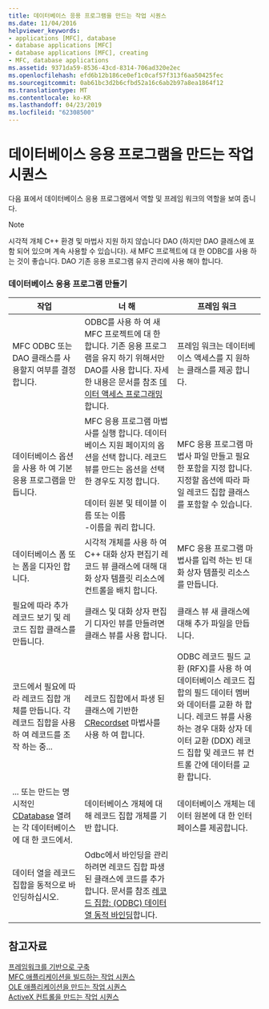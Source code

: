 ```yaml
---
title: 데이터베이스 응용 프로그램을 만드는 작업 시퀀스
ms.date: 11/04/2016
helpviewer_keywords:
- applications [MFC], database
- database applications [MFC]
- database applications [MFC], creating
- MFC, database applications
ms.assetid: 9371da59-8536-43cd-8314-706ad320e2ec
ms.openlocfilehash: efd6b12b186ce0ef1c0caf57f313f6aa50425fec
ms.sourcegitcommit: 0ab61bc3d2b6cfbd52a16c6ab2b97a8ea1864f12
ms.translationtype: MT
ms.contentlocale: ko-KR
ms.lasthandoff: 04/23/2019
ms.locfileid: "62308500"
---
```

# <a name="sequence-of-operations-for-creating-database-applications"></a>데이터베이스 응용 프로그램을 만드는 작업 시퀀스

다음 표에서 데이터베이스 응용 프로그램에서 역할 및 프레임 워크의 역할을 보여 줍니다.

> [!NOTE]
>  시각적 개체 C++ 환경 및 마법사 지원 하지 않습니다 DAO (하지만 DAO 클래스에 포함 되어 있으며 계속 사용할 수 있습니다). 새 MFC 프로젝트에 대 한 ODBC를 사용 하는 것이 좋습니다. DAO 기존 응용 프로그램 유지 관리에 사용 해야 합니다.

### <a name="creating-database-applications"></a>데이터베이스 응용 프로그램 만들기

|작업|너 해|프레임 워크|
|----------|------------|------------------------|
|MFC ODBC 또는 DAO 클래스를 사용할지 여부를 결정 합니다.|ODBC를 사용 하 여 새 MFC 프로젝트에 대 한 합니다. 기존 응용 프로그램을 유지 하기 위해서만 DAO를 사용 합니다. 자세한 내용은 문서를 참조 [데이터 액세스 프로그래밍](../data/data-access-programming-mfc-atl.md)합니다.|프레임 워크는 데이터베이스 액세스를 지 원하는 클래스를 제공 합니다.|
|데이터베이스 옵션을 사용 하 여 기본 응용 프로그램을 만듭니다.|MFC 응용 프로그램 마법사를 실행 합니다. 데이터베이스 지원 페이지의 옵션을 선택 합니다. 레코드 뷰를 만드는 옵션을 선택한 경우도 지정 합니다.<br /><br />데이터 원본 및 테이블 이름 또는 이름<br />-이름을 쿼리 합니다.|MFC 응용 프로그램 마법사 파일 만들고 필요한 포함을 지정 합니다. 지정할 옵션에 따라 파일 레코드 집합 클래스를 포함할 수 있습니다.|
|데이터베이스 폼 또는 폼을 디자인 합니다.|시각적 개체를 사용 하 여 C++ 대화 상자 편집기 레코드 뷰 클래스에 대해 대화 상자 템플릿 리소스에 컨트롤을 배치 합니다.|MFC 응용 프로그램 마법사를 입력 하는 빈 대화 상자 템플릿 리소스를 만듭니다.|
|필요에 따라 추가 레코드 보기 및 레코드 집합 클래스를 만듭니다.|클래스 및 대화 상자 편집기 디자인 뷰를 만들려면 클래스 뷰를 사용 합니다.|클래스 뷰 새 클래스에 대해 추가 파일을 만듭니다.|
|코드에서 필요에 따라 레코드 집합 개체를 만듭니다. 각 레코드 집합을 사용 하 여 레코드를 조작 하는 중...|레코드 집합에서 파생 된 클래스에 기반한 [CRecordset](../mfc/reference/crecordset-class.md) 마법사를 사용 하 여 합니다.|ODBC 레코드 필드 교환 (RFX)를 사용 하 여 데이터베이스 레코드 집합의 필드 데이터 멤버와 데이터를 교환 하 합니다. 레코드 뷰를 사용 하는 경우 대화 상자 데이터 교환 (DDX) 레코드 집합 및 레코드 뷰 컨트롤 간에 데이터를 교환 합니다.|
|... 또는 만드는 명시적인 [CDatabase](../mfc/reference/cdatabase-class.md) 열려는 각 데이터베이스에 대 한 코드에서.|데이터베이스 개체에 대해 레코드 집합 개체를 기반 합니다.|데이터베이스 개체는 데이터 원본에 대 한 인터페이스를 제공합니다.|
|데이터 열을 레코드 집합을 동적으로 바인딩하십시오.|Odbc에서 바인딩을 관리 하려면 레코드 집합 파생된 클래스에 코드를 추가 합니다. 문서를 참조 [레코드 집합: (ODBC) 데이터 열 동적 바인딩](../data/odbc/recordset-dynamically-binding-data-columns-odbc.md)합니다.||

## <a name="see-also"></a>참고자료

[프레임워크를 기반으로 구축](../mfc/building-on-the-framework.md)<br/>
[MFC 애플리케이션을 빌드하는 작업 시퀀스](../mfc/sequence-of-operations-for-building-mfc-applications.md)<br/>
[OLE 애플리케이션을 만드는 작업 시퀀스](../mfc/sequence-of-operations-for-creating-ole-applications.md)<br/>
[ActiveX 컨트롤을 만드는 작업 시퀀스](../mfc/sequence-of-operations-for-creating-activex-controls.md)
